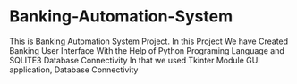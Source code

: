 # Banking-Automation-System
This is Banking Automation System Project.
In this Project We have Created Banking User Interface  With the Help of Python Programing Language and SQLITE3 Database Connectivity
In that we used Tkinter Module GUI application, Database Connectivity 

